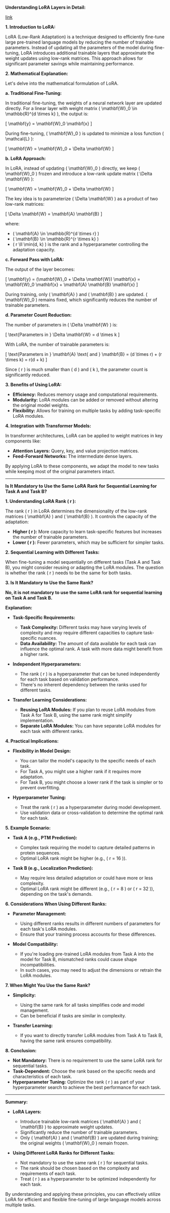 **Understanding LoRA Layers in Detail:**

[link](file.md)

**1. Introduction to LoRA:**

LoRA (Low-Rank Adaptation) is a technique designed to efficiently fine-tune large pre-trained language models by reducing the number of trainable parameters. Instead of updating all the parameters of the model during fine-tuning, LoRA introduces additional trainable layers that approximate the weight updates using low-rank matrices. This approach allows for significant parameter savings while maintaining performance.

**2. Mathematical Explanation:**

Let's delve into the mathematical formulation of LoRA.

**a. Traditional Fine-Tuning:**

In traditional fine-tuning, the weights of a neural network layer are updated directly. For a linear layer with weight matrix \( \mathbf{W}_0 \in \mathbb{R}^{d \times k} \), the output is:

\[
\mathbf{y} = \mathbf{W}_0 \mathbf{x}
\]

During fine-tuning, \( \mathbf{W}_0 \) is updated to minimize a loss function \( \mathcal{L} \):

\[
\mathbf{W} = \mathbf{W}_0 + \Delta \mathbf{W}
\]

**b. LoRA Approach:**

In LoRA, instead of updating \( \mathbf{W}_0 \) directly, we keep \( \mathbf{W}_0 \) frozen and introduce a low-rank update matrix \( \Delta \mathbf{W} \):

\[
\mathbf{W} = \mathbf{W}_0 + \Delta \mathbf{W}
\]

The key idea is to parameterize \( \Delta \mathbf{W} \) as a product of two low-rank matrices:

\[
\Delta \mathbf{W} = \mathbf{A} \mathbf{B}
\]

where:

- \( \mathbf{A} \in \mathbb{R}^{d \times r} \)
- \( \mathbf{B} \in \mathbb{R}^{r \times k} \)
- \( r \ll \min(d, k) \) is the rank and a hyperparameter controlling the adaptation capacity.

**c. Forward Pass with LoRA:**

The output of the layer becomes:

\[
\mathbf{y} = (\mathbf{W}_0 + \Delta \mathbf{W}) \mathbf{x} = \mathbf{W}_0 \mathbf{x} + \mathbf{A} \mathbf{B} \mathbf{x}
\]

During training, only \( \mathbf{A} \) and \( \mathbf{B} \) are updated. \( \mathbf{W}_0 \) remains fixed, which significantly reduces the number of trainable parameters.

**d. Parameter Count Reduction:**

The number of parameters in \( \Delta \mathbf{W} \) is:

\[
\text{Parameters in } \Delta \mathbf{W} = d \times k
\]

With LoRA, the number of trainable parameters is:

\[
\text{Parameters in } \mathbf{A} \text{ and } \mathbf{B} = (d \times r) + (r \times k) = r(d + k)
\]

Since \( r \) is much smaller than \( d \) and \( k \), the parameter count is significantly reduced.

**3. Benefits of Using LoRA:**

- **Efficiency:** Reduces memory usage and computational requirements.
- **Modularity:** LoRA modules can be added or removed without altering the original model weights.
- **Flexibility:** Allows for training on multiple tasks by adding task-specific LoRA modules.

**4. Integration with Transformer Models:**

In transformer architectures, LoRA can be applied to weight matrices in key components like:

- **Attention Layers:** Query, key, and value projection matrices.
- **Feed-Forward Networks:** The intermediate dense layers.

By applying LoRA to these components, we adapt the model to new tasks while keeping most of the original parameters intact.

---

**Is It Mandatory to Use the Same LoRA Rank for Sequential Learning for Task A and Task B?**

**1. Understanding LoRA Rank \( r \):**

The rank \( r \) in LoRA determines the dimensionality of the low-rank matrices \( \mathbf{A} \) and \( \mathbf{B} \). It controls the capacity of the adaptation:

- **Higher \( r \):** More capacity to learn task-specific features but increases the number of trainable parameters.
- **Lower \( r \):** Fewer parameters, which may be sufficient for simpler tasks.

**2. Sequential Learning with Different Tasks:**

When fine-tuning a model sequentially on different tasks (Task A and Task B), you might consider reusing or adapting the LoRA modules. The question is whether the rank \( r \) needs to be the same for both tasks.

**3. Is It Mandatory to Use the Same Rank?**

**No, it is not mandatory to use the same LoRA rank for sequential learning on Task A and Task B.**

**Explanation:**

- **Task-Specific Requirements:**
  - **Task Complexity:** Different tasks may have varying levels of complexity and may require different capacities to capture task-specific nuances.
  - **Data Availability:** The amount of data available for each task can influence the optimal rank. A task with more data might benefit from a higher rank.

- **Independent Hyperparameters:**
  - The rank \( r \) is a hyperparameter that can be tuned independently for each task based on validation performance.
  - There's no inherent dependency between the ranks used for different tasks.

- **Transfer Learning Considerations:**
  - **Reusing LoRA Modules:** If you plan to reuse LoRA modules from Task A for Task B, using the same rank might simplify implementation.
  - **Separate LoRA Modules:** You can have separate LoRA modules for each task with different ranks.

**4. Practical Implications:**

- **Flexibility in Model Design:**
  - You can tailor the model's capacity to the specific needs of each task.
  - For Task A, you might use a higher rank if it requires more adaptation.
  - For Task B, you might choose a lower rank if the task is simpler or to prevent overfitting.

- **Hyperparameter Tuning:**
  - Treat the rank \( r \) as a hyperparameter during model development.
  - Use validation data or cross-validation to determine the optimal rank for each task.

**5. Example Scenario:**

- **Task A (e.g., PTM Prediction):**
  - Complex task requiring the model to capture detailed patterns in protein sequences.
  - Optimal LoRA rank might be higher (e.g., \( r = 16 \)).

- **Task B (e.g., Localization Prediction):**
  - May require less detailed adaptation or could have more or less complexity.
  - Optimal LoRA rank might be different (e.g., \( r = 8 \) or \( r = 32 \)), depending on the task's demands.

**6. Considerations When Using Different Ranks:**

- **Parameter Management:**
  - Using different ranks results in different numbers of parameters for each task's LoRA modules.
  - Ensure that your training process accounts for these differences.

- **Model Compatibility:**
  - If you're loading pre-trained LoRA modules from Task A into the model for Task B, mismatched ranks could cause shape incompatibilities.
  - In such cases, you may need to adjust the dimensions or retrain the LoRA modules.

**7. When Might You Use the Same Rank?**

- **Simplicity:**
  - Using the same rank for all tasks simplifies code and model management.
  - Can be beneficial if tasks are similar in complexity.

- **Transfer Learning:**
  - If you want to directly transfer LoRA modules from Task A to Task B, having the same rank ensures compatibility.

**8. Conclusion:**

- **Not Mandatory:** There is no requirement to use the same LoRA rank for sequential tasks.
- **Task-Dependent:** Choose the rank based on the specific needs and characteristics of each task.
- **Hyperparameter Tuning:** Optimize the rank \( r \) as part of your hyperparameter search to achieve the best performance for each task.

---

**Summary:**

- **LoRA Layers:**
  - Introduce trainable low-rank matrices \( \mathbf{A} \) and \( \mathbf{B} \) to approximate weight updates.
  - Significantly reduce the number of trainable parameters.
  - Only \( \mathbf{A} \) and \( \mathbf{B} \) are updated during training; the original weights \( \mathbf{W}_0 \) remain frozen.

- **Using Different LoRA Ranks for Different Tasks:**
  - Not mandatory to use the same rank \( r \) for sequential tasks.
  - The rank should be chosen based on the complexity and requirements of each task.
  - Treat \( r \) as a hyperparameter to be optimized independently for each task.

By understanding and applying these principles, you can effectively utilize LoRA for efficient and flexible fine-tuning of large language models across multiple tasks.
